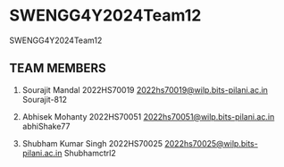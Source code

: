# SWENGG4Y2024Team12
SWENGG4Y2024Team12

TEAM MEMBERS
-------------------------------------
1. Sourajit Mandal
   2022HS70019
   2022hs70019@wilp.bits-pilani.ac.in
   Sourajit-812

2. Abhisek Mohanty
   2022HS70051
   2022hs70051@wilp.bits-pilani.ac.in
   abhiShake77

3. Shubham Kumar Singh
   2022HS70025
   2022hs70025@wilp.bits-pilani.ac.in
   Shubhamctrl2
